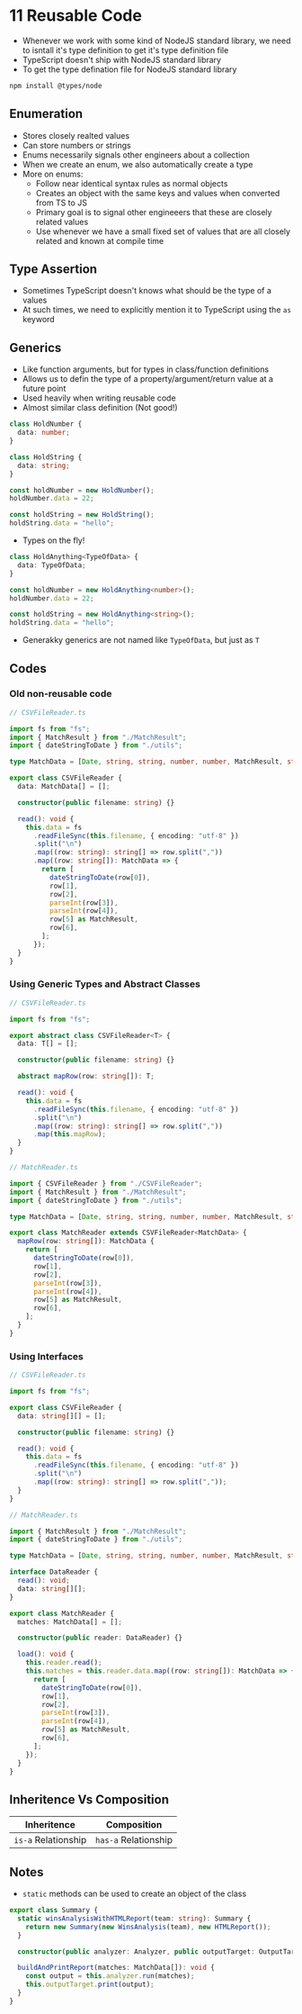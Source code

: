 # 11 Reusable Code

- Whenever we work with some kind of NodeJS standard library, we need to isntall it's type definition to get it's type definition file
- TypeScript doesn't ship with NodeJS standard library
- To get the type defination file for NodeJS standard library

```sh
npm install @types/node
```

## Enumeration

- Stores closely realted values
- Can store numbers or strings
- Enums necessarily signals other engineers about a collection
- When we create an enum, we also automatically create a type
- More on enums:
  - Follow near identical syntax rules as normal objects
  - Creates an object with the same keys and values when converted from TS to JS
  - Primary goal is to signal other engineeers that these are closely related values
  - Use whenever we have a small fixed set of values that are all closely related and known at compile time

## Type Assertion

- Sometimes TypeScript doesn't knows what should be the type of a values
- At such times, we need to explicitly mention it to TypeScript using the `as` keyword

## Generics

- Like function arguments, but for types in class/function definitions
- Allows us to defin the type of a property/argument/return value at a future point
- Used heavily when writing reusable code
- Almost similar class definition (Not good!)

```ts
class HoldNumber {
  data: number;
}

class HoldString {
  data: string;
}

const holdNumber = new HoldNumber();
holdNumber.data = 22;

const holdString = new HoldString();
holdString.data = "hello";
```

- Types on the fly!

```ts
class HoldAnything<TypeOfData> {
  data: TypeOfData;
}

const holdNumber = new HoldAnything<number>();
holdNumber.data = 22;

const holdString = new HoldAnything<string>();
holdString.data = "hello";
```

- Generakky generics are not named like `TypeOfData`, but just as `T`

## Codes

### Old non-reusable code

```ts
// CSVFileReader.ts

import fs from "fs";
import { MatchResult } from "./MatchResult";
import { dateStringToDate } from "./utils";

type MatchData = [Date, string, string, number, number, MatchResult, string];

export class CSVFileReader {
  data: MatchData[] = [];

  constructor(public filename: string) {}

  read(): void {
    this.data = fs
      .readFileSync(this.filename, { encoding: "utf-8" })
      .split("\n")
      .map((row: string): string[] => row.split(","))
      .map((row: string[]): MatchData => {
        return [
          dateStringToDate(row[0]),
          row[1],
          row[2],
          parseInt(row[3]),
          parseInt(row[4]),
          row[5] as MatchResult,
          row[6],
        ];
      });
  }
}
```

### Using Generic Types and Abstract Classes

```ts
// CSVFileReader.ts

import fs from "fs";

export abstract class CSVFileReader<T> {
  data: T[] = [];

  constructor(public filename: string) {}

  abstract mapRow(row: string[]): T;

  read(): void {
    this.data = fs
      .readFileSync(this.filename, { encoding: "utf-8" })
      .split("\n")
      .map((row: string): string[] => row.split(","))
      .map(this.mapRow);
  }
}
```

```ts
// MatchReader.ts

import { CSVFileReader } from "./CSVFileReader";
import { MatchResult } from "./MatchResult";
import { dateStringToDate } from "./utils";

type MatchData = [Date, string, string, number, number, MatchResult, string];

export class MatchReader extends CSVFileReader<MatchData> {
  mapRow(row: string[]): MatchData {
    return [
      dateStringToDate(row[0]),
      row[1],
      row[2],
      parseInt(row[3]),
      parseInt(row[4]),
      row[5] as MatchResult,
      row[6],
    ];
  }
}
```

### Using Interfaces

```ts
// CSVFileReader.ts

import fs from "fs";

export class CSVFileReader {
  data: string[][] = [];

  constructor(public filename: string) {}

  read(): void {
    this.data = fs
      .readFileSync(this.filename, { encoding: "utf-8" })
      .split("\n")
      .map((row: string): string[] => row.split(","));
  }
}
```

```ts
// MatchReader.ts

import { MatchResult } from "./MatchResult";
import { dateStringToDate } from "./utils";

type MatchData = [Date, string, string, number, number, MatchResult, string];

interface DataReader {
  read(): void;
  data: string[][];
}

export class MatchReader {
  matches: MatchData[] = [];

  constructor(public reader: DataReader) {}

  load(): void {
    this.reader.read();
    this.matches = this.reader.data.map((row: string[]): MatchData => {
      return [
        dateStringToDate(row[0]),
        row[1],
        row[2],
        parseInt(row[3]),
        parseInt(row[4]),
        row[5] as MatchResult,
        row[6],
      ];
    });
  }
}
```

## Inheritence Vs Composition

| Inheritence         | Composition          |
| ------------------- | -------------------- |
| `is-a` Relationship | `has-a` Relationship |

## Notes

- `static` methods can be used to create an object of the class

```ts
export class Summary {
  static winsAnalysisWithHTMLReport(team: string): Summary {
    return new Summary(new WinsAnalysis(team), new HTMLReport());
  }

  constructor(public analyzer: Analyzer, public outputTarget: OutputTarget) {}

  buildAndPrintReport(matches: MatchData[]): void {
    const output = this.analyzer.run(matches);
    this.outputTarget.print(output);
  }
}
```
